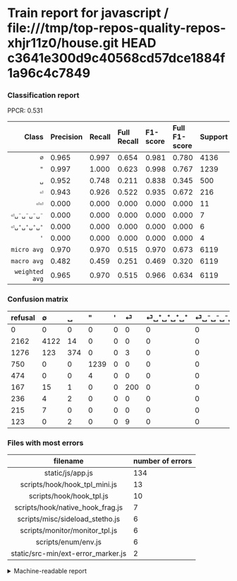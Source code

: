 # Train report for javascript / file:///tmp/top-repos-quality-repos-xhjr11z0/house.git HEAD c3641e300d9c40568cd57dce1884f1a96c4c7849

### Classification report

PPCR: 0.531

| Class | Precision | Recall | Full Recall | F1-score | Full F1-score | Support | Full Support | PPCR |
|------:|:----------|:-------|:------------|:---------|:---------|:--------|:-------------|:-----|
| `∅` | 0.965| 0.997| 0.654| 0.981| 0.780| 4136| 6298| 0.657 |
| `"` | 0.997| 1.000| 0.623| 0.998| 0.767| 1239| 1989| 0.623 |
| `␣` | 0.952| 0.748| 0.211| 0.838| 0.345| 500| 1776| 0.282 |
| `⏎` | 0.943| 0.926| 0.522| 0.935| 0.672| 216| 383| 0.564 |
| `⏎⏎` | 0.000| 0.000| 0.000| 0.000| 0.000| 11| 134| 0.082 |
| `⏎␣⁻␣⁻␣⁻␣⁻` | 0.000| 0.000| 0.000| 0.000| 0.000| 7| 222| 0.032 |
| `⏎␣⁺␣⁺␣⁺␣⁺` | 0.000| 0.000| 0.000| 0.000| 0.000| 6| 242| 0.025 |
| `'` | 0.000| 0.000| 0.000| 0.000| 0.000| 4| 478| 0.008 |
| `micro avg` | 0.970| 0.970| 0.515| 0.970| 0.673| 6119| 11522| 0.531 |
| `macro avg` | 0.482| 0.459| 0.251| 0.469| 0.320| 6119| 11522| 0.531 |
| `weighted avg` | 0.965| 0.970| 0.515| 0.966| 0.634| 6119| 11522| 0.531 |

### Confusion matrix

|refusal|  ∅| ␣| "| '| ⏎| ⏎␣⁺␣⁺␣⁺␣⁺| ⏎␣⁻␣⁻␣⁻␣⁻| ⏎⏎| 
|:---|:---|:---|:---|:---|:---|:---|:---|:---|
|0 |0 |0 |0 |0 |0 |0 |0 |0 |
|2162 |4122 |14 |0 |0 |0 |0 |0 |0 |
|1276 |123 |374 |0 |0 |3 |0 |0 |0 |
|750 |0 |0 |1239 |0 |0 |0 |0 |0 |
|474 |0 |0 |4 |0 |0 |0 |0 |0 |
|167 |15 |1 |0 |0 |200 |0 |0 |0 |
|236 |4 |2 |0 |0 |0 |0 |0 |0 |
|215 |7 |0 |0 |0 |0 |0 |0 |0 |
|123 |0 |2 |0 |0 |9 |0 |0 |0 |

### Files with most errors

| filename | number of errors|
|:----:|:-----|
| static/js/app.js | 134 |
| scripts/hook/hook_tpl_mini.js | 13 |
| scripts/hook/hook_tpl.js | 10 |
| scripts/hook/native_hook_frag.js | 7 |
| scripts/misc/sideload_stetho.js | 6 |
| scripts/monitor/monitor_tpl.js | 6 |
| scripts/enum/env.js | 6 |
| static/src-min/ext-error_marker.js | 2 |

<details>
    <summary>Machine-readable report</summary>
```json
{
  "cl_report": {"\"": {"f1-score": 0.9983883964544722, "precision": 0.996781979082864, "recall": 1.0, "support": 1239}, "\u0027": {"f1-score": 0.0, "precision": 0.0, "recall": 0.0, "support": 4}, "macro avg": {"f1-score": 0.4689006513519855, "precision": 0.48211821325780624, "recall": 0.4588176266208181, "support": 6119}, "micro avg": {"f1-score": 0.9699297270795881, "precision": 0.9699297270795881, "recall": 0.9699297270795881, "support": 6119}, "weighted avg": {"f1-score": 0.9664151173111233, "precision": 0.9652431931469274, "recall": 0.9699297270795881, "support": 6119}, "\u2205": {"f1-score": 0.9806113952658498, "precision": 0.9651135565441349, "recall": 0.996615087040619, "support": 4136}, "\u23ce": {"f1-score": 0.9345794392523364, "precision": 0.9433962264150944, "recall": 0.9259259259259259, "support": 216}, "\u23ce\u23ce": {"f1-score": 0.0, "precision": 0.0, "recall": 0.0, "support": 11}, "\u23ce\u2423\u207a\u2423\u207a\u2423\u207a\u2423\u207a": {"f1-score": 0.0, "precision": 0.0, "recall": 0.0, "support": 6}, "\u23ce\u2423\u207b\u2423\u207b\u2423\u207b\u2423\u207b": {"f1-score": 0.0, "precision": 0.0, "recall": 0.0, "support": 7}, "\u2423": {"f1-score": 0.8376259798432252, "precision": 0.9516539440203562, "recall": 0.748, "support": 500}},
  "cl_report_full": {"\"": {"f1-score": 0.7667079207920792, "precision": 0.996781979082864, "recall": 0.6229260935143288, "support": 1989}, "\u0027": {"f1-score": 0.0, "precision": 0.0, "recall": 0.0, "support": 478}, "macro avg": {"f1-score": 0.3204816551873031, "precision": 0.48211821325780624, "recall": 0.2512747975731237, "support": 11522}, "micro avg": {"f1-score": 0.6728643500935321, "precision": 0.9699297270795881, "recall": 0.5151015448706822, "support": 11522}, "weighted avg": {"f1-score": 0.6342196293788598, "precision": 0.8776551549043491, "recall": 0.5151015448706822, "support": 11522}, "\u2205": {"f1-score": 0.7800170309395402, "precision": 0.9651135565441349, "recall": 0.6544934899968244, "support": 6298}, "\u23ce": {"f1-score": 0.6722689075630252, "precision": 0.9433962264150944, "recall": 0.5221932114882507, "support": 383}, "\u23ce\u23ce": {"f1-score": 0.0, "precision": 0.0, "recall": 0.0, "support": 134}, "\u23ce\u2423\u207a\u2423\u207a\u2423\u207a\u2423\u207a": {"f1-score": 0.0, "precision": 0.0, "recall": 0.0, "support": 242}, "\u23ce\u2423\u207b\u2423\u207b\u2423\u207b\u2423\u207b": {"f1-score": 0.0, "precision": 0.0, "recall": 0.0, "support": 222}, "\u2423": {"f1-score": 0.3448593822037805, "precision": 0.9516539440203562, "recall": 0.21058558558558557, "support": 1776}},
  "ppcr": 0.5310709946189898
}
```
</details>
